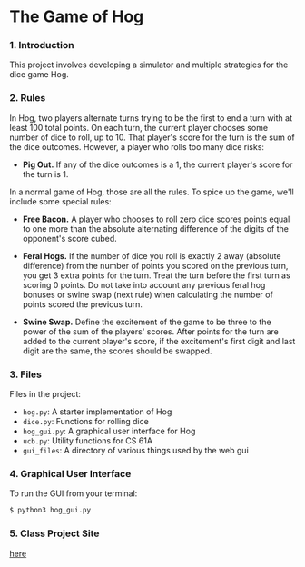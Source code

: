 # The Game of Hog

### 1. Introduction
This project involves developing a simulator and multiple strategies for the dice game Hog.

### 2. Rules
In Hog, two players alternate turns trying to be the first to end a turn with at least 100 total points. On each turn, the current player chooses some number of dice to roll, up to 10. That player's score for the turn is the sum of the dice outcomes. However, a player who rolls too many dice risks:
- __Pig Out.__ If any of the dice outcomes is a 1, the current player's score for the turn is 1.

In a normal game of Hog, those are all the rules. To spice up the game, we'll include some special rules:
- __Free Bacon.__ A player who chooses to roll zero dice scores points equal to one more than the absolute alternating difference of the digits of the opponent's score cubed.

- __Feral Hogs.__ If the number of dice you roll is exactly 2 away (absolute difference) from the number of points you scored on the previous turn, you get 3 extra points for the turn. Treat the turn before the first turn as scoring 0 points. Do not take into account any previous feral hog bonuses or swine swap (next rule) when calculating the number of points scored the previous turn.

- __Swine Swap.__ Define the excitement of the game to be three to the power of the sum of the players' scores. After points for the turn are added to the current player's score, if the excitement's first digit and last digit are the same, the scores should be swapped.

### 3. Files
Files in the project:

* `hog.py`: A starter implementation of Hog
* `dice.py`: Functions for rolling dice
* `hog_gui.py`: A graphical user interface for Hog
* `ucb.py`: Utility functions for CS 61A
* `gui_files`: A directory of various things used by the web gui

### 4. Graphical User Interface
To run the GUI from your terminal:
```sh
$ python3 hog_gui.py
```
### 5. Class Project Site
[here]

[here]: <https://cs61a.org/proj/hog/>
